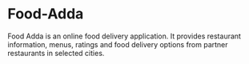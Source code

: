 # Food-Adda
Food Adda is an online food delivery application. It provides restaurant information, menus, ratings and food delivery options from partner restaurants in 
selected cities.
